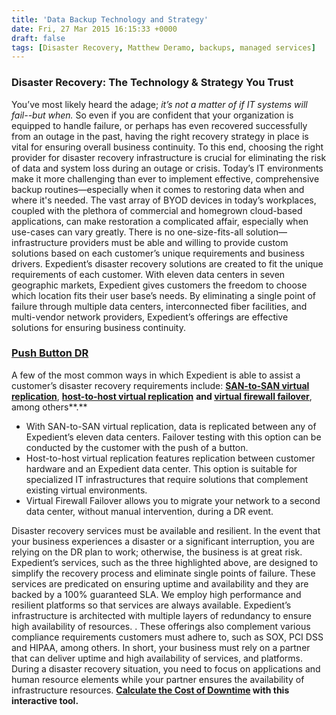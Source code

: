 ```yaml
---
title: 'Data Backup Technology and Strategy'
date: Fri, 27 Mar 2015 16:15:33 +0000
draft: false
tags: [Disaster Recovery, Matthew Deramo, backups, managed services]
---
```


### **Disaster Recovery: The Technology & Strategy You Trust**

You’ve most likely heard the adage; _it’s not a matter of if IT systems will fail--but when._ So even if you are confident that your organization is equipped to handle failure, or perhaps has even recovered successfully from an outage in the past, having the right recovery strategy in place is vital for ensuring overall business continuity. To this end, choosing the right provider for disaster recovery infrastructure is crucial for eliminating the risk of data and system loss during an outage or crisis. Today’s IT environments make it more challenging than ever to implement effective, comprehensive backup routines—especially when it comes to restoring data when and where it's needed. The vast array of BYOD devices in today’s workplaces, coupled with the plethora of commercial and homegrown cloud-based applications, can make restoration a complicated affair, especially when use-cases can vary greatly. There is no one-size-fits-all solution—infrastructure providers must be able and willing to provide custom solutions based on each customer’s unique requirements and business drivers. Expedient’s disaster recovery solutions are created to fit the unique requirements of each customer. With eleven data centers in seven geographic markets, Expedient gives customers the freedom to choose which location fits their user base’s needs. By eliminating a single point of failure through multiple data centers, interconnected fiber facilities, and multi-vendor network providers, Expedient’s offerings are effective solutions for ensuring business continuity.

### [**Push Button DR**](https://www.expedient.com/managed-services/push-button-disaster-recovery/ "Push Button Disaster Recovery")

A few of the most common ways in which Expedient is able to assist a customer’s disaster recovery requirements include: [**SAN-to-SAN virtual replication**](https://www.expedient.com/managed-services/disaster-recovery/san-to-san-replication/ "SAN-to-SAN Replication"), **[host-to-host virtual replication](https://www.expedient.com/managed-services/disaster-recovery/host-to-host-virtual-replication/ "Host-to-Host Virtual Replication")** **and [virtual firewall failover](https://www.expedient.com/disaster-recovery-3/hosted-dedicated-firewall-failover/)**, among others**.**

*   With SAN-to-SAN virtual replication, data is replicated between any of Expedient’s eleven data centers. Failover testing with this option can be conducted by the customer with the push of a button.
*   Host-to-host virtual replication features replication between customer hardware and an Expedient data center. This option is suitable for specialized IT infrastructures that require solutions that complement existing virtual environments.
*   Virtual Firewall Failover allows you to migrate your network to a second data center, without manual intervention, during a DR event.

Disaster recovery services must be available and resilient. In the event that your business experiences a disaster or a significant interruption, you are relying on the DR plan to work; otherwise, the business is at great risk. Expedient’s services, such as the three highlighted above, are designed to simplify the recovery process and eliminate single points of failure. These services are predicated on ensuring uptime and availability and they are backed by a 100% guaranteed SLA. We employ high performance and resilient platforms so that services are always available. Expedient’s infrastructure is architected with multiple layers of redundancy to ensure high availability of resources. . These offerings also complement various compliance requirements customers must adhere to, such as SOX, PCI DSS and HIPAA, among others. In short, your business must rely on a partner that can deliver uptime and high availability of services, and platforms. During a disaster recovery situation, you need to focus on applications and human resource elements while your partner ensures the availability of infrastructure resources. **[Calculate the Cost of Downtime](https://thecloudcalculator.com/calculators/cost-of-downtime/) with this interactive tool.**